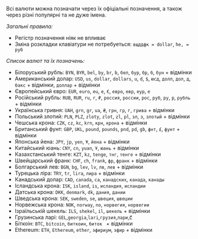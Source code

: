 Всі валюти можна позначати через їх офіціальні позначення, а також через різні популярні та не дуже імена.

*Загальні правила:*
- Регістр позначення ніяк не впливає
- Зміна розкладки клавіатури не потребуеться: `вщддфк = dollar`, `he, = руб`

*Список валют та їх позначень:*
- Білоруський рубль:
`BYN`, `BYR`, `bel`, `by`, `br`, `b`, `бел`, `бур`, `бр`, `б`, `бун` + відмінки
- Американський долар:
`USD`, `us`, `dollar`, `dollars`, `u`, `d`, `$`, `юсд`, `долл`, `дол`, `д`, `бакс` + відмінки, `доллар` + відмінки
- Європейський євро:
`EUR`, `euro`, `eu`, `e`, `€`, `евро`, `евр`, `еур`, `е`
- Російський рубль:
`RUB`, `RUR`, `ru`, `r`, `₽`, `россия`, `россии`, `рос`, `руб`, `ру`, `р`, `рубль` + відмінки
- Українська гривня:
`UAH`, `grn`, `gr`, `ua`, `₴`, `грн`, `гр`, `г`, `грива` + відмінки
- Польський злотий:
`PLN`, `PLZ`, `zloty`, `zlot`, `zl`, `pl`, `зл`, `з`, `злотый` + відмінки
- Чешська крона:
`CZK`, `cz`, `kc`, `krn`, `крн`, `крона` + відмінки
- Британський фунт:
`GBP`, `UKL`, `pound`, `pounds`, `pnd`, `pd`, `gb`, `фнт`, `£`, `фунт` + відмінки
- Японська йена:
`JPY`, `jp`, `yen`, `¥`, `йена` + відмінки
- Китайський юань:
`CNY`, `cn`, `yuan`, `Ұ`, `юань` + відмінки
- Казахстанський тенге:
`KZT`, `kz`, `tenge`, `тнг`, `тенге` + відмінки
- Швейцарський франк:
`CHF`, `ch`, `frank`, `фр`, `франк` + відмінки
- Болгарський лев:
`BGN`, `bg`, `lev`, `lv`, `лв`, `лев` + відмінки
- Турецька ліра:
`TRY`, `tr`, `lira`, `лира` + відмінки
- Канадський долар:
`CAD`, `canada`, `ca`, `канадских`, `канада`, `канады`
- Ісландська крона:
`ISK`, `island`, `is`, `исландия`, `исландии`
- Датська крона: 
`DKK`, `denmark`, `dk`, `дания`, `дании`
- Шведська крона: 
`SEK`, `sweden`, `se`, `швеция`, `швеции`
- Норвежська крона:
`NOK`, `norway`, `no`, `норвегия`, `норвегии`
- Ізраїльській шекель:
`ILS`, `shekel`, `il`, `шекель` + відмінки
- Грузинська ларі:
`GEL`,`georgia`,`lari`,`грузия`,`лари`,`₾`
- Біткоін:
`BTC`, `bitcoin`, `биткоин`, `биток	` + відмінки
- Ethereum:
`ETH`, `Ethereum`, `ether`, `эфириум`, `эфир` + відмінки